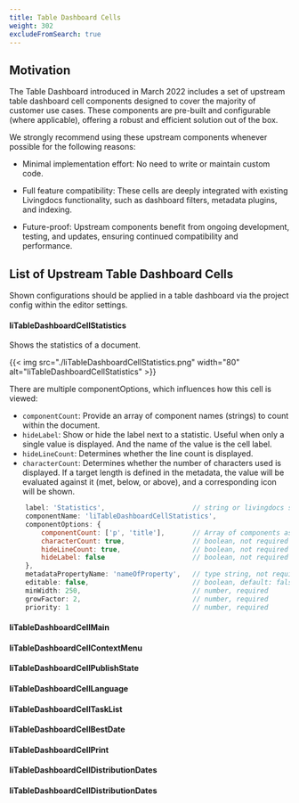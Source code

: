 ```yaml
---
title: Table Dashboard Cells
weight: 302
excludeFromSearch: true
---
```


## Motivation

The Table Dashboard introduced in March 2022 includes a set of upstream table dashboard cell components designed to cover the majority of customer use cases. These components are pre-built and configurable (where applicable), offering a robust and efficient solution out of the box.

We strongly recommend using these upstream components whenever possible for the following reasons:

- Minimal implementation effort: No need to write or maintain custom code.

- Full feature compatibility: These cells are deeply integrated with existing Livingdocs functionality, such as dashboard filters, metadata plugins, and indexing.

- Future-proof: Upstream components benefit from ongoing development, testing, and updates, ensuring continued compatibility and performance.

## List of Upstream Table Dashboard Cells

Shown configurations should be applied in a table dashboard via the project config within the editor settings.

#### liTableDashboardCellStatistics

Shows the statistics of a document.

{{< img src="./liTableDashboardCellStatistics.png" width="80" alt="liTableDashboardCellStatistics"  >}}

There are multiple componentOptions, which influences how this cell is viewed:

- `componentCount`: Provide an array of component names (strings) to count within the document.
- `hideLabel`: Show or hide the label next to a statistic. Useful when only a single value is displayed. And the name of the value is the cell label.
- `hideLineCount`: Determines whether the line count is displayed.
- `characterCount`: Determines whether the number of characters used is displayed. If a target length is defined in the metadata, the value will be evaluated against it (met, below, or above), and a corresponding icon will be shown.

```js
    label: 'Statistics',                      // string or livingdocs string
    componentName: 'liTableDashboardCellStatistics',
    componentOptions: {
        componentCount: ['p', 'title'],       // Array of components as strings, not required
        characterCount: true,                 // boolean, not required
        hideLineCount: true,                  // boolean, not required
        hideLabel: false                      // boolean, not required
    },
    metadataPropertyName: 'nameOfProperty',   // type string, not required
    editable: false,                          // boolean, default: false
    minWidth: 250,                            // number, required
    growFactor: 2,                            // number, required
    priority: 1                               // number, required
```

#### liTableDashboardCellMain

#### liTableDashboardCellContextMenu

#### liTableDashboardCellPublishState

#### liTableDashboardCellLanguage

#### liTableDashboardCellTaskList

#### liTableDashboardCellBestDate

#### liTableDashboardCellPrint

#### liTableDashboardCellDistributionDates

#### liTableDashboardCellDistributionDates
